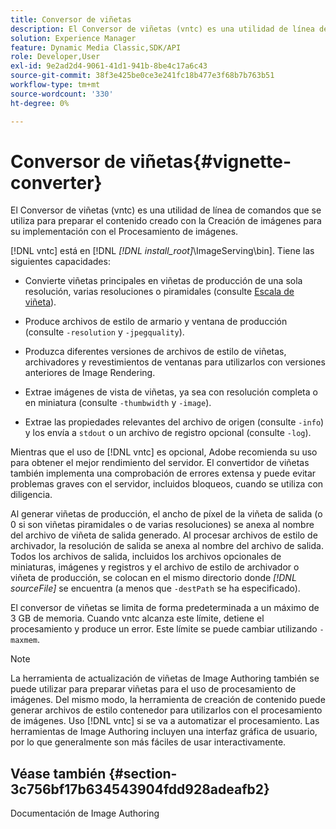 ```yaml
---
title: Conversor de viñetas
description: El Conversor de viñetas (vntc) es una utilidad de línea de comandos que se utiliza para preparar el contenido creado con la Creación de imágenes para su implementación con el Procesamiento de imágenes.
solution: Experience Manager
feature: Dynamic Media Classic,SDK/API
role: Developer,User
exl-id: 9e2ad2d4-9061-41d1-941b-8be4c17a6c43
source-git-commit: 38f3e425be0ce3e241fc18b477e3f68b7b763b51
workflow-type: tm+mt
source-wordcount: '330'
ht-degree: 0%

---
```


# Conversor de viñetas{#vignette-converter}

El Conversor de viñetas (vntc) es una utilidad de línea de comandos que se utiliza para preparar el contenido creado con la Creación de imágenes para su implementación con el Procesamiento de imágenes.

[!DNL vntc] está en [!DNL *[!DNL install_root]*\ImageServing\bin]. Tiene las siguientes capacidades:

* Convierte viñetas principales en viñetas de producción de una sola resolución, varias resoluciones o piramidales (consulte [Escala de viñeta](../../../../ir-api/vntc/utilities/c-ir-vignette-converter-vntc/c-ir-vignette-scaling.md#concept-e373a29c2f954df98d704c7723804585)).
* Produce archivos de estilo de armario y ventana de producción (consulte `-resolution` y `-jpegquality`).

* Produzca diferentes versiones de archivos de estilo de viñetas, archivadores y revestimientos de ventanas para utilizarlos con versiones anteriores de Image Rendering.
* Extrae imágenes de vista de viñetas, ya sea con resolución completa o en miniatura (consulte `-thumbwidth` y `-image`).
* Extrae las propiedades relevantes del archivo de origen (consulte `-info`) y los envía a `stdout` o un archivo de registro opcional (consulte `-log`).

Mientras que el uso de [!DNL vntc] es opcional, Adobe recomienda su uso para obtener el mejor rendimiento del servidor. El convertidor de viñetas también implementa una comprobación de errores extensa y puede evitar problemas graves con el servidor, incluidos bloqueos, cuando se utiliza con diligencia.

Al generar viñetas de producción, el ancho de píxel de la viñeta de salida (o 0 si son viñetas piramidales o de varias resoluciones) se anexa al nombre del archivo de viñeta de salida generado. Al procesar archivos de estilo de archivador, la resolución de salida se anexa al nombre del archivo de salida. Todos los archivos de salida, incluidos los archivos opcionales de miniaturas, imágenes y registros y el archivo de estilo de archivador o viñeta de producción, se colocan en el mismo directorio donde *[!DNL sourceFile]* se encuentra (a menos que `-destPath` se ha especificado).

El conversor de viñetas se limita de forma predeterminada a un máximo de 3 GB de memoria. Cuando vntc alcanza este límite, detiene el procesamiento y produce un error. Este límite se puede cambiar utilizando `-maxmem`.

>[!NOTE]
>
>La herramienta de actualización de viñetas de Image Authoring también se puede utilizar para preparar viñetas para el uso de procesamiento de imágenes. Del mismo modo, la herramienta de creación de contenido puede generar archivos de estilo contenedor para utilizarlos con el procesamiento de imágenes. Uso [!DNL vntc] si se va a automatizar el procesamiento. Las herramientas de Image Authoring incluyen una interfaz gráfica de usuario, por lo que generalmente son más fáciles de usar interactivamente.

## Véase también {#section-3c756bf17b634543904fdd928adeafb2}

Documentación de Image Authoring

